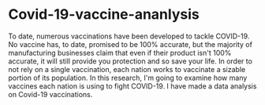 # Covid-19-vaccine-ananlysis
To date, numerous vaccinations have been developed to tackle COVID-19. No vaccine has, to date, promised to be 100% accurate, but the majority of manufacturing businesses claim that even if their product isn't 100% accurate, it will still provide you protection and so save your life. In order to not rely on a single vaccination, each nation works to vaccinate a sizable portion of its population. In this research, I'm going to examine how many vaccines each nation is using to fight COVID-19. I have made a data analysis on Covid-19 vaccinations.
